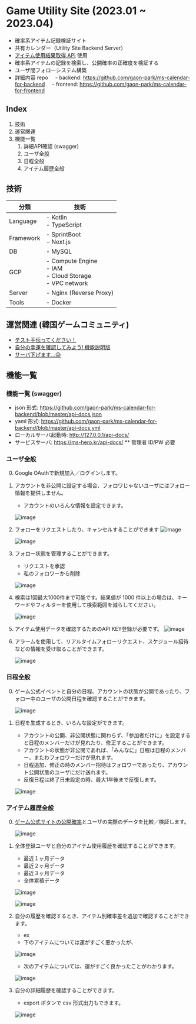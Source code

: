 # Game Utility Site (2023.01 ~ 2023.04)

- 確率系アイテム記録検証サイト
- 共有カレンダー（Utility Site Backend Server）
- [アイテム使用結果取得 API](https://developers.nexon.com/Maplestory/api/15/47) 使用
- 確率系アイテムの記録を検索し、公開確率の正確度を検証する
- ユーザ間フォローシステム構築
- 詳細内容 repo
    - backend: https://github.com/gaon-park/ms-calendar-for-backend
    - frontend: https://github.com/gaon-park/ms-calendar-for-frontend

## Index
1. 技術
2. 運営関連
3. 機能一覧
    1. 詳細API確認 (swagger)
    2. ユーザ全般
    3. 日程全般
    4. アイテム履歴全般

## 技術

| 分類        | 技術                                                                |
|-----------|-------------------------------------------------------------------|
| Language  | - Kotlin<br/>- TypeScript                                         |
| Framework | - SprintBoot<br/>- Next.js                                        |
| DB        | - MySQL                                                           |
| GCP       | - Compute Engine <br/>- IAM <br/>- Cloud Storage <br/>- VPC network|
| Server    | - Nginx (Reverse Proxy)                                           |
| Tools     | - Docker                                                          |

## 運営関連 (韓国ゲームコミュニティ)
- [テスト手伝ってください！](https://www.inven.co.kr/board/maple/5974/940125)
- [自分の幸運を確認してみよう! 機能説明版](https://www.inven.co.kr/board/maple/5974/989320)
- [サーバ下げます…😥](https://www.inven.co.kr/board/maple/5974/1400582)

## 機能一覧
### 機能一覧 (swagger)
- json 形式: https://github.com/gaon-park/ms-calendar-for-backend/blob/master/api-docs.json
- yaml 形式: https://github.com/gaon-park/ms-calendar-for-backend/blob/master/api-docs.yml
- ローカルサーバ起動時: http://127.0.0.1/api-docs/
- サービスサーバ: https://ms-hero.kr/api-docs/
    ** 管理者 ID/PW 必要

### ユーザ全般
0. Google OAuthで新規加入／ログインします。
1. アカウントを非公開に設定する場合、フォロワじゃないユーザにはフォロー情報を提供しません。
    - アカウントのいろんな情報を設定できます。

   ![image](https://github.com/gaon-park/ms-calendar-for-backend/assets/52269983/37a7d7df-8553-490b-a104-8509ab578d29)

2. フォローをリクエストしたり、キャンセルすることができます
    ![image](https://github.com/gaon-park/ms-calendar-for-backend/assets/52269983/c5de095b-b812-4b62-b191-2faf5800ec4e)

    ![image](https://github.com/gaon-park/ms-calendar-for-backend/assets/52269983/3a69d396-b76d-4ce4-8468-4a28d7859d44)


3. フォロー状態を管理することができます。
    - リクエストを承認
    - 私のフォロワーから削除
  
    ![image](https://github.com/gaon-park/ms-calendar-for-backend/assets/52269983/22d59b52-09cc-4176-809a-04259b55a673)


4. 検索は1回最大1000件まで可能です。結果値が 1000 件以上の場合は、キーワードやフィルターを使用して検索範囲を減らしてください。

    ![image](https://github.com/gaon-park/ms-calendar-for-backend/assets/52269983/deea0fd4-e487-4ecd-a15f-4128fe299c4b)

5. アイテム使用データを確認するためのAPI KEY登録が必要です。
    ![image](https://github.com/gaon-park/ms-calendar-for-backend/assets/52269983/ec9aedfd-6caf-4a78-8784-3282b1f7206d)

6. アラームを使用して、リアルタイムフォローリクエスト、スケジュール招待などの情報を受け取ることができます。

    ![image](https://github.com/gaon-park/ms-calendar-for-backend/assets/52269983/a4751050-b684-4dc2-882e-c8c479291391)

### 日程全般
0. ゲーム公式イベントと自分の日程、アカウントの状態が公開であったり、フォロー中のユーザの公開日程を確認することができます。

    ![image](https://github.com/gaon-park/ms-calendar-for-backend/assets/52269983/dbb70a1d-beb2-4058-82ab-0a7f1686a530)

1. 日程を生成するとき、いろんな設定ができます。
    - アカウントの公開、非公開状態に関わらず、「参加者だけに」を設定すると日程のメンバーだけが見れたり、修正することができます。
    - アカウントの状態が非公開であれば、「みんなに」日程は日程のメンバー、またわフォロワーだけが見れます。
    - 日程追加、修正の時のメンバー招待はフォロワーであったり、アカウント公開状態のユーザにだけ送れます。
    - 反復日程は終了日未設定の時、最大1年後まで反復します。

    ![image](https://github.com/gaon-park/ms-calendar-for-backend/assets/52269983/45690357-27c7-4136-afa2-487b52b903c9)

### アイテム履歴全般
0. [ゲーム公式サイトの公開確率](https://maplestory.nexon.com/Guide/OtherProbability/cube/red)とユーザの実際のデータを比較／検証します。

   ![image](https://github.com/gaon-park/ms-calendar-for-backend/assets/52269983/93117bbb-c188-4198-b1ec-c39afb7d96b1)

2. 全体登録ユーザと自分のアイテム使用履歴を確認することができます。
    - 最近１ヶ月データ
    - 最近２ヶ月データ
    - 最近３ヶ月データ
    - 全体累積データ
   
    ![image](https://github.com/gaon-park/ms-calendar-for-backend/assets/52269983/974c69d5-ef7f-46aa-8ac2-063f98ceb209)

    ![image](https://github.com/gaon-park/ms-calendar-for-backend/assets/52269983/c74414b0-3c74-4122-8de2-a2be84b1a6b1)

3. 自分の履歴を確認するとき、アイテム別確率差を追加で確認することができます。
    - ex
    - 下のアイテムについては運がすごく悪かったが、
   
    ![image](https://github.com/gaon-park/ms-calendar-for-backend/assets/52269983/1d766f05-3e20-4497-a80f-a84a8a932bc8)

    - 次のアイテムについては、運がすごく良かったことがわかります。

    ![image](https://github.com/gaon-park/ms-calendar-for-backend/assets/52269983/82d064e2-4a72-45c5-825b-2e9b6c8b1ead)

    
5. 自分の詳細履歴を確認することができます。
    - export ボタンで csv 形式出力もできます。

    ![image](https://github.com/gaon-park/ms-calendar-for-backend/assets/52269983/6ffdf851-4729-4ec6-9695-902457836da9)
